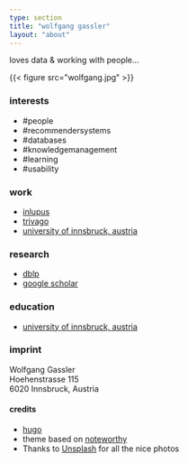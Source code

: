 ```yaml
---
type: section
title: "wolfgang gassler"
layout: "about"
---
```


loves data & working with people...

{{< figure src="wolfgang.jpg" >}}

### interests
* #people
* #recommendersystems
* #databases
* #knowledgemanagement
* #learning
* #usability

### work
* [inlupus](https://inlupus.at)
* [trivago](https://company.trivago.com)
* [university of innsbruck, austria](https://dbis-informatik.uibk.ac.at)

### research
* [dblp](https://dblp.uni-trier.de/pers/hd/g/Gassler:Wolfgang.html)
* [google scholar](https://scholar.google.com/citations?user=NjS_p2QAAAAJ)

### education
* [university of innsbruck, austria](https://informatik.uibk.ac.at)

### imprint
Wolfgang Gassler  
Hoehenstrasse 115  
6020 Innsbruck, Austria  

#### credits
* [hugo](https://github.com/gohugoio)
* theme based on [noteworthy](https://github.com/kimcc/hugo-theme-noteworthy/)
* Thanks to [Unsplash](https://unsplash.com/) for all the nice photos